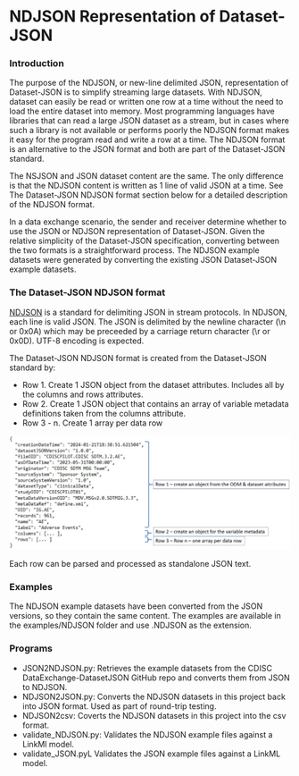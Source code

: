 # NDJSON Representation of Dataset-JSON

### Introduction

The purpose of the NDJSON, or new-line delimited JSON, representation of Dataset-JSON is to simplify streaming 
large datasets. With NDJSON, dataset can easily be read or written one row at a time without the need to load the entire 
dataset into memory. Most programming languages have libraries that can read a large JSON dataset as a stream, but in cases 
where such a library is not available or performs poorly the NDJSON format makes it easy for the program read and write 
a row at a time. The NDJSON format is an alternative to the JSON format and both are part of the Dataset-JSON standard.

The NSJSON and JSON dataset content are the same. The only difference is that the NDJSON content is written as 1 line
of valid JSON at a time. See The Dataset-JSON NDJSON format section below for a detailed description of the NDJSON 
format.

In a data exchange scenario, the sender and receiver determine whether to use the JSON or NDJSON representation of 
Dataset-JSON. Given the relative simplicity of the Dataset-JSON specification, converting between the two formats is a
straightforward process. The NDJSON example datasets were generated by converting the existing JSON Dataset-JSON 
example datasets.

### The Dataset-JSON NDJSON format

[NDJSON](https://github.com/NDJSON/NDJSON-spec) is a standard for delimiting JSON in stream protocols. In NDJSON, each
line is valid JSON. The JSON is delimited by the newline character (\n or 0x0A) which may be preceeded by a carriage
return character (\r or 0x0D). UTF-8 encoding is expected.

The Dataset-JSON NDJSON format is created from the Dataset-JSON standard by:
* Row 1. Create 1 JSON object from the dataset attributes. Includes all by the columns and rows attributes.
* Row 2. Create 1 JSON object that contains an array of variable metadata definitions taken from the columns attribute.
* Row 3 - n. Create 1 array per data row

![NDJSON Proposed Changes](/docs/ndjson-json-structure.JPG?raw=true)

Each row can be parsed and processed as standalone JSON text.

### Examples

The NDJSON example datasets have been converted from the JSON versions, so they contain the same content. The examples 
are available in the examples/NDJSON folder and use .NDJSON as the extension.

### Programs
* JSON2NDJSON.py: Retrieves the example datasets from the CDISC DataExchange-DatasetJSON GitHub repo and converts them from JSON to NDJSON.
* NDJSON2JSON.py: Converts the NDJSON datasets in this project back into JSON format. Used as part of round-trip testing.
* NDJSON2csv: Coverts the NDJSON datasets in this project into the csv format.
* validate_NDJSON.py: Validates the NDJSON example files against a LinkMl model.
* validate_JSON.pyL Validates the JSON example files against a LinkML model.


